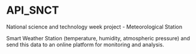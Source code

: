 # API_SNCT
 National science and technology week project - Meteorological Station

Smart Weather Station (temperature, humidity, atmospheric pressure) and send this data to an online platform for monitoring and analysis.
